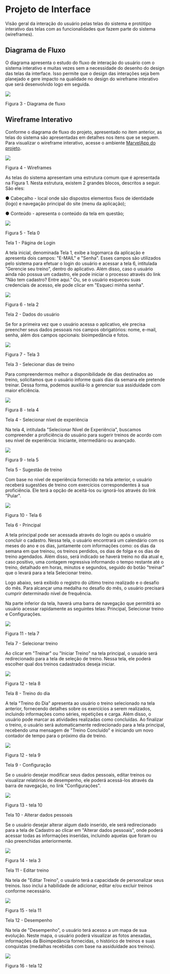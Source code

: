 
# Projeto de Interface

Visão geral da interação do usuário pelas telas do sistema e protótipo interativo das telas com as funcionalidades que fazem parte do sistema (wireframes).

## Diagrama de Fluxo

O diagrama apresenta o estudo do fluxo de interação do usuário com o sistema interativo e  muitas vezes sem a necessidade do desenho do design das telas da interface. Isso permite que o design das interações seja bem planejado e gere impacto na qualidade no design do wireframe interativo que será desenvolvido logo em seguida.

<img src ="https://github.com/ICEI-PUC-Minas-PMV-ADS/pmv-ads-2024-1-e3-proj-mov-t3-pmv-ads-2023-1-e3-proj-mov-t3-evofit/blob/main/docs/img/Projeto%20de%20Interface/Diagrama%20de%20Fluxo%20-%20EvoFit.png">

Figura 3 - Diagrama de fluxo

## Wireframe Interativo

Conforme o diagrama de fluxo do projeto, apresentado no item anterior, as telas do sistema são apresentadas em detalhes nos itens que se seguem. Para visualizar o wireframe interativo, acesse o ambiente <a href="https://marvelapp.com/prototype/f10e001">MarvelApp do projeto</a>.

<img src ="[https://github.com/ICEI-PUC-Minas-PMV-ADS/pmv-ads-2024-1-e3-proj-mov-t3-pmv-ads-2023-1-e3-proj-mov-t3-evofit/blob/main/docs/img/Projeto%20de%20Interface/Diagrama%20de%20Fluxo%20-%20EvoFit.png">

Figura 4 - Wireframes

As telas do sistema apresentam uma estrutura comum que é apresentada na Figura 1. Nesta estrutura, existem 2 grandes blocos, descritos a seguir. 
São eles:

●	Cabeçalho - local onde são dispostos elementos fixos de identidade (logo) e navegação principal do site (menu da aplicação);

●	Conteúdo - apresenta o conteúdo da tela em questão;

<img src ="https://github.com/ICEI-PUC-Minas-PMV-ADS/pmv-ads-2024-1-e3-proj-mov-t3-pmv-ads-2023-1-e3-proj-mov-t3-evofit/blob/main/docs/img/Projeto%20de%20Interface/tela%200.png">

Figura 5 - Tela 0


Tela 1 - Página de Login

A tela inicial, denominada Tela 1, exibe a logomarca da aplicação e apresenta dois campos: "E-MAIL" e "Senha". Esses campos são utilizados pelo sistema para efetuar o login do usuário e acessar a tela 6, intitulada "Gerencie seu treino", dentro do aplicativo. Além disso, caso o usuário ainda não possua um cadastro, ele pode iniciar o processo através do link "Não tem cadastro? Entre aqui." Ou, se o usuário esqueceu suas credenciais de acesso, ele pode clicar em "Esqueci minha senha".

<img src ="https://github.com/ICEI-PUC-Minas-PMV-ADS/pmv-ads-2024-1-e3-proj-mov-t3-pmv-ads-2023-1-e3-proj-mov-t3-evofit/blob/main/docs/img/Projeto%20de%20Interface/tela%202.png">

Figura 6 - tela 2


Tela 2 - Dados do usuário 

Se for a primeira vez que o usuário acessa o aplicativo, ele precisa preencher seus dados pessoais nos campos obrigatórios: nome, e-mail, senha, além dos campos opcionais: bioimpedância e fotos.

<img src ="https://github.com/ICEI-PUC-Minas-PMV-ADS/pmv-ads-2024-1-e3-proj-mov-t3-pmv-ads-2023-1-e3-proj-mov-t3-evofit/blob/main/docs/img/Projeto%20de%20Interface/tela%203.png">

Figura 7 - Tela 3


Tela 3 - Selecionar dias de treino

Para compreendermos melhor a disponibilidade de dias destinados ao treino, solicitamos que o usuário informe quais dias da semana ele pretende treinar. Dessa forma, podemos auxiliá-lo a gerenciar sua assiduidade com maior eficiência.

<img src ="https://github.com/ICEI-PUC-Minas-PMV-ADS/pmv-ads-2024-1-e3-proj-mov-t3-pmv-ads-2023-1-e3-proj-mov-t3-evofit/blob/main/docs/img/Projeto%20de%20Interface/tela%204.png">

Figura 8 - tela 4


Tela 4 - Selecionar nível de experiência

Na tela 4, intitulada "Selecionar Nível de Experiência", buscamos compreender a proficiência do usuário para sugerir treinos de acordo com seu nível de experiência: Iniciante, intermediário ou avançado.

<img src ="https://github.com/ICEI-PUC-Minas-PMV-ADS/pmv-ads-2024-1-e3-proj-mov-t3-pmv-ads-2023-1-e3-proj-mov-t3-evofit/blob/main/docs/img/Projeto%20de%20Interface/tela%205.png">

Figura 9 - tela 5


Tela 5 - Sugestão de treino

Com base no nível de experiência fornecido na tela anterior, o usuário receberá sugestões de treino com exercícios correspondentes à sua proficiência. Ele terá a opção de aceitá-los ou ignorá-los através do link "Pular".


<img src ="https://github.com/ICEI-PUC-Minas-PMV-ADS/pmv-ads-2024-1-e3-proj-mov-t3-pmv-ads-2023-1-e3-proj-mov-t3-evofit/blob/main/docs/img/Projeto%20de%20Interface/tela%206.png">

Figura 10 - Tela 6

Tela 6 - Principal

A tela principal pode ser acessada através do login ou após o usuário concluir o cadastro. Nessa tela, o usuário encontrará um calendário com os meses do ano e os dias, juntamente com informações como: os dias da semana em que treinou, os treinos perdidos, os dias de folga e os dias de treino agendados. Além disso, será indicado se haverá treino no dia atual e, caso positivo, uma contagem regressiva informando o tempo restante até o treino, detalhado em horas, minutos e segundos, seguido do botão "treinar" que o levará para a tela Selecionar treino.

Logo abaixo, será exibido o registro do último treino realizado e o desafio do mês. Para alcançar uma medalha no desafio do mês, o usuário precisará cumprir determinado nível de frequência.

Na parte inferior da tela, haverá uma barra de navegação que permitirá ao usuário acessar rapidamente as seguintes telas: Principal, Selecionar treino e Configurações.

<img src ="https://github.com/ICEI-PUC-Minas-PMV-ADS/pmv-ads-2024-1-e3-proj-mov-t3-pmv-ads-2023-1-e3-proj-mov-t3-evofit/blob/main/docs/img/Projeto%20de%20Interface/tela%207.png">

Figura 11 - tela 7


Tela 7 - Selecionar treino

Ao clicar em "Treinar" ou "Iniciar Treino" na tela principal, o usuário será redirecionado para a tela de seleção de treino. Nessa tela, ele poderá escolher qual dos treinos cadastrados deseja iniciar.

<img src ="https://github.com/ICEI-PUC-Minas-PMV-ADS/pmv-ads-2024-1-e3-proj-mov-t3-pmv-ads-2023-1-e3-proj-mov-t3-evofit/blob/main/docs/img/Projeto%20de%20Interface/tela%208.png">

Figura 12 - tela 8


Tela 8 - Treino do dia

A tela "Treino do Dia" apresenta ao usuário o treino selecionado na tela anterior, fornecendo detalhes sobre os exercícios a serem realizados, incluindo informações como séries, repetições e carga. Além disso, o usuário pode marcar as atividades realizadas como concluídas. Ao finalizar o treino, o usuário será automaticamente redirecionado para a tela principal, recebendo uma mensagem de "Treino Concluído" e iniciando um novo contador de tempo para o próximo dia de treino.

<img src ="https://github.com/ICEI-PUC-Minas-PMV-ADS/pmv-ads-2024-1-e3-proj-mov-t3-pmv-ads-2023-1-e3-proj-mov-t3-evofit/blob/main/docs/img/Projeto%20de%20Interface/tela%209.png">

Figura 12 - tela 9

Tela 9 - Configuração

Se o usuário desejar modificar seus dados pessoais, editar treinos ou visualizar relatórios de desempenho, ele poderá acessá-los através da barra de navegação, no link "Configurações".

<img src ="https://github.com/ICEI-PUC-Minas-PMV-ADS/pmv-ads-2024-1-e3-proj-mov-t3-pmv-ads-2023-1-e3-proj-mov-t3-evofit/blob/main/docs/img/Projeto%20de%20Interface/tela%2010.png">

Figura 13 - tela 10

Tela 10 - Alterar dados pessoais 

Se o usuário desejar alterar algum dado inserido, ele será redirecionado para a tela de Cadastro ao clicar em "Alterar dados pessoais", onde poderá acessar todas as informações inseridas, incluindo aquelas que foram ou não preenchidas anteriormente.

<img src ="https://github.com/ICEI-PUC-Minas-PMV-ADS/pmv-ads-2024-1-e3-proj-mov-t3-pmv-ads-2023-1-e3-proj-mov-t3-evofit/blob/main/docs/img/Projeto%20de%20Interface/tela%203.png">

Figura 14 - tela 3

Tela 11 - Editar treino

Na tela de "Editar Treino", o usuário terá a capacidade de personalizar seus treinos. Isso inclui a habilidade de adicionar, editar e/ou excluir treinos conforme necessário.

<img src ="https://github.com/ICEI-PUC-Minas-PMV-ADS/pmv-ads-2024-1-e3-proj-mov-t3-pmv-ads-2023-1-e3-proj-mov-t3-evofit/blob/main/docs/img/Projeto%20de%20Interface/tela%2011.png">

Figura 15 - tela 11

Tela 12 - Desempenho

Na tela de "Desempenho", o usuário terá acesso a um mapa de sua evolução. Neste mapa, o usuário poderá visualizar as fotos anexadas, informações da Bioimpedância fornecidas, o histórico de treinos e suas conquistas (medalhas recebidas com base na assiduidade aos treinos).

<img src ="https://github.com/ICEI-PUC-Minas-PMV-ADS/pmv-ads-2024-1-e3-proj-mov-t3-pmv-ads-2023-1-e3-proj-mov-t3-evofit/blob/main/docs/img/Projeto%20de%20Interface/tela%2012.png">

Figura 16 - tela 12
